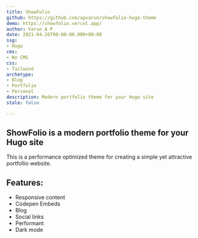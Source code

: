 ```yaml
---
title: ShowFolio
github: https://github.com/apvarun/showfolio-hugo-theme
demo: https://showfolio.vercel.app/
author: Varun A P
date: 2021-04-26T00:00:00.000+00:00
ssg:
- Hugo
cms:
- No CMS
css:
- Tailwind
archetype:
- Blog
- Portfolio
- Personal
description: Modern portfolio theme for your Hugo site
stale: false

---
```

## ShowFolio is a modern portfolio theme for your Hugo site

This is a performance optimized theme for creating a simple yet attractive portfollio website.

## Features:

* Responsive content
* Codepen Embeds
* Blog
* Social links
* Performant
* Dark mode